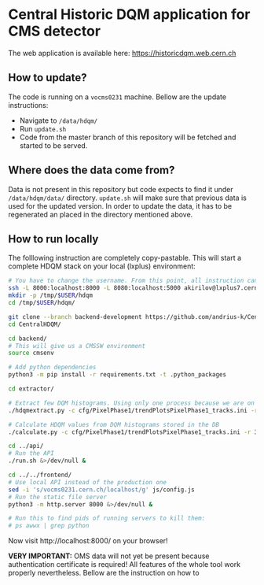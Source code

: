# Central Historic DQM application for CMS detector

The web application is available here: https://historicdqm.web.cern.ch

## How to update?

The code is running on a `vocms0231` machine. Bellow are the update instructions:

* Navigate to `/data/hdqm/`
* Run `update.sh`
* Code from the master branch of this repository will be fetched and started to be served.

## Where does the data come from?

Data is not present in this repository but code expects to find it under `/data/hdqm/data/` directory. `update.sh` will make sure that previous data is used for the updated version. In order to update the data, it has to be regenerated an placed in the directory mentioned above. 

## How to run locally

The folllowing instruction are completely copy-pastable. This will start a complete HDQM stack on your local (lxplus) environment:

``` bash
# You have to change the username. From this point, all instruction can be copy pasted without modifications.
ssh -L 8000:localhost:8000 -L 8080:localhost:5000 akirilov@lxplus7.cern.ch
mkdir -p /tmp/$USER/hdqm
cd /tmp/$USER/hdqm/

git clone --branch backend-development https://github.com/andrius-k/CentralHDQM
cd CentralHDQM/

cd backend/
# This will give us a CMSSW environment
source cmsenv

# Add python dependencies
python3 -m pip install -r requirements.txt -t .python_packages

cd extractor/

# Extract few DQM histograms. Using only one process because we are on the SQLite
./hdqmextract.py -c cfg/PixelPhase1/trendPlotsPixelPhase1_tracks.ini -r 325684 325688 325698 -j 1

# Calculate HDQM values from DQM histograms stored in the DB
./calculate.py -c cfg/PixelPhase1/trendPlotsPixelPhase1_tracks.ini -r 325684 325688 325698 -j 1

cd ../api/
# Run the API
./run.sh &>/dev/null &

cd ../../frontend/
# Use local API instead of the production one
sed -i 's/vocms0231.cern.ch/localhost/g' js/config.js
# Run the static file server
python3 -m http.server 8000 &>/dev/null &

# Run this to find pids of running servers to kill them:
# ps awwx | grep python
```

Now visit http://localhost:8000/ on your browser!

**VERY IMPORTANT:**
OMS data will not yet be present because authentication certificate is required! All features of the whole tool work properly nevertheless. Bellow are the instruction on how to 
